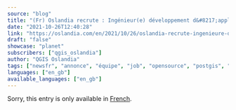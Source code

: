 ```yaml
---
source: "blog"
title: "(Fr) Oslandia recrute : Ingénieur(e) développement d&#8217;applications SIG ( Python / SQL / QGIS ) &#8211; OSL2110A"
date: "2021-10-26T12:40:28"
link: "https://oslandia.com/en/2021/10/26/oslandia-recrute-ingenieure-developpement-dapplications-sig-python-sql-qgis-osl2110a/"
draft: "false"
showcase: "planet"
subscribers: ["qgis_oslandia"]
author: "QGIS Oslandia"
tags: ["newsfr", "annonce", "équipe", "job", "opensource", "postgis", "postgresql", "python", "qgis", "recrutement"]
languages: ["en_gb"]
available_languages: ["en_gb"]
---
```


<p class="qtranxs-available-languages-message qtranxs-available-languages-message-en">Sorry, this entry is only available in <a class="qtranxs-available-language-link qtranxs-available-language-link-fr" href="http://oslandia.com/fr/tag/qgis-en/feed/atom/" title="Fr">French</a>.</p>
